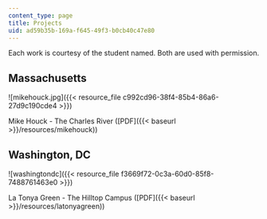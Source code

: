```yaml
---
content_type: page
title: Projects
uid: ad59b35b-169a-f645-49f3-b0cb40c47e80
---
```


Each work is courtesy of the student named. Both are used with permission.

Massachusetts
-------------

![mikehouck.jpg]({{< resource_file c992cd96-38f4-85b4-86a6-27d9c190cde4 >}})

Mike Houck - The Charles River ([PDF]({{< baseurl >}}/resources/mikehouck))

Washington, DC
--------------

![washingtondc]({{< resource_file f3669f72-0c3a-60d0-85f8-7488761463e0 >}})

La Tonya Green - The Hilltop Campus ([PDF]({{< baseurl >}}/resources/latonyagreen))